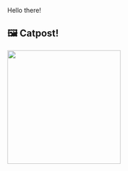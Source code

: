 Hello there!



## 🖼️ Catpost!

<sub>
    <img src="https://cdn2.thecatapi.com/images/9cu.jpg" height="256">
</sub>

